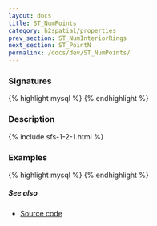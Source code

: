 ```yaml
---
layout: docs
title: ST_NumPoints
category: h2spatial/properties
prev_section: ST_NumInteriorRings
next_section: ST_PointN
permalink: /docs/dev/ST_NumPoints/
---
```


### Signatures

{% highlight mysql %}
{% endhighlight %}

### Description



{% include sfs-1-2-1.html %}

### Examples

{% highlight mysql %}
{% endhighlight %}

##### See also

* [Source code](https://github.com/irstv/H2GIS/blob/master/h2spatial/src/main/java/org/h2gis/h2spatial/internal/function/spatial/properties/ST_NumPoints.java)
